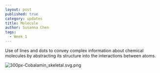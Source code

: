 ```yaml
---
layout: post
published: true
category: updates
title: Molecule
author: Susanna Chen
tags:
  - Week 1
---
```

Use of lines and dots to convey complex information about chemical molecules by abstracting its structure into the interactions between atoms.


![300px-Cobalamin_skeletal.svg.png]({{site.baseurl}}/assets/300px-Cobalamin_skeletal.svg.png)

